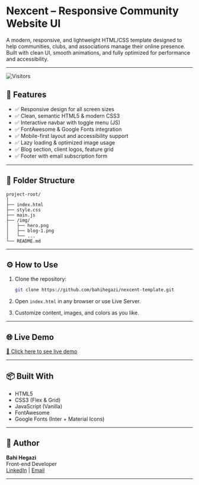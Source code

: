 # Nexcent – Responsive Community Website UI

A modern, responsive, and lightweight HTML/CSS template designed to help communities, clubs, and associations manage their online presence. Built with clean UI, smooth animations, and fully optimized for performance and accessibility.

---

![Visitors](https://visitor-badge.laobi.icu/badge?page_id=bahihegazi.nexcent-website)

## 🚀 Features

- ✅ Responsive design for all screen sizes
- ✅ Clean, semantic HTML5 & modern CSS3
- ✅ Interactive navbar with toggle menu (JS)
- ✅ FontAwesome & Google Fonts integration
- ✅ Mobile-first layout and accessibility support
- ✅ Lazy loading & optimized image usage
- ✅ Blog section, client logos, feature grid
- ✅ Footer with email subscription form

---

## 📁 Folder Structure

```
project-root/
│
├── index.html
├── style.css
├── main.js
├── /img/
│   ├── hero.png
│   ├── blog-1.png
│   └── ...
└── README.md
```

---

## ⚙️ How to Use

1. Clone the repository:
   ```bash
   git clone https://github.com/bahihegazi/nexcent-template.git
   ```

2. Open `index.html` in any browser or use Live Server.

3. Customize content, images, and colors as you like.

---

## 🌐 Live Demo

[🔗 Click here to see live demo](https://your-demo-link.com)

---

## 📦 Built With

- HTML5
- CSS3 (Flex & Grid)
- JavaScript (Vanilla)
- FontAwesome
- Google Fonts (Inter + Material Icons)

---

## 📧 Author

**Bahi Hegazi**  
Front-end Developer  
[LinkedIn](https://linkedin.com/in/bahi-sec) | [Email](pe.bahy@gmail.com)

---

